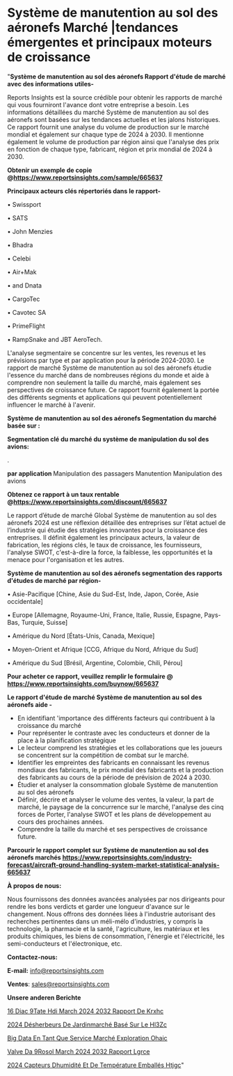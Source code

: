 # Système de manutention au sol des aéronefs Marché |tendances émergentes et principaux moteurs de croissance

"<strong>Système de manutention au sol des aéronefs Rapport d'étude de marché avec des informations utiles-</strong>

Reports Insights est la source crédible pour obtenir les rapports de marché qui vous fourniront l'avance dont votre entreprise a besoin. Les informations détaillées du marché Système de manutention au sol des aéronefs sont basées sur les tendances actuelles et les jalons historiques. Ce rapport fournit une analyse du volume de production sur le marché mondial et également sur chaque type de 2024 à 2030. Il mentionne également le volume de production par région ainsi que l'analyse des prix en fonction de chaque type, fabricant, région et prix mondial de 2024 à 2030.

<strong><b>Obtenir un exemple de copie @</b></strong><a href=https://www.reportsinsights.com/sample/665637><strong><b>https://www.reportsinsights.com/sample/665637</b></strong></a>

<b>Principaux acteurs clés répertoriés dans le rapport-</b>

<b> </b>• Swissport

• SATS

• John Menzies

• Bhadra

• Celebi

• Air+Mak

• and Dnata

• CargoTec

• Cavotec SA

• PrimeFlight

• RampSnake and JBT AeroTech.

L'analyse segmentaire se concentre sur les ventes, les revenus et les prévisions par type et par application pour la période 2024-2030. Le rapport de marché Système de manutention au sol des aéronefs étudie l'essence du marché dans de nombreuses régions du monde et aide à comprendre non seulement la taille du marché, mais également ses perspectives de croissance future. Ce rapport fournit également la portée des différents segments et applications qui peuvent potentiellement influencer le marché à l'avenir.

<strong>Système de manutention au sol des aéronefs Segmentation du marché basée sur :</strong>

<strong> Segmentation clé du marché du système de manipulation du sol des avions: </strong>

.

<strong> par application </strong>
Manipulation des passagers
Manutention
Manipulation des avions

<strong><b>Obtenez ce rapport à un taux rentable @</b></strong><a href=https://www.reportsinsights.com/discount/665637><strong><b>https://www.reportsinsights.com/discount/665637</b></strong></a>

Le rapport d’étude de marché Global Système de manutention au sol des aéronefs 2024 est une réflexion détaillée des entreprises sur l’état actuel de l’industrie qui étudie des stratégies innovantes pour la croissance des entreprises. Il définit également les principaux acteurs, la valeur de fabrication, les régions clés, le taux de croissance, les fournisseurs, l'analyse SWOT, c'est-à-dire la force, la faiblesse, les opportunités et la menace pour l'organisation et les autres.

<strong>Système de manutention au sol des aéronefs segmentation des rapports d'études de marché par région-</strong>

• Asie-Pacifique [Chine, Asie du Sud-Est, Inde, Japon, Corée, Asie occidentale]

• Europe [Allemagne, Royaume-Uni, France, Italie, Russie, Espagne, Pays-Bas, Turquie, Suisse]

• Amérique du Nord [États-Unis, Canada, Mexique]

• Moyen-Orient et Afrique [CCG, Afrique du Nord, Afrique du Sud]

• Amérique du Sud [Brésil, Argentine, Colombie, Chili, Pérou]

<strong>Pour acheter ce rapport, veuillez remplir le formulaire @   <a href=https://www.reportsinsights.com/buynow/665637>https://www.reportsinsights.com/buynow/665637</a></strong>

<strong>Le rapport d'étude de marché Système de manutention au sol des aéronefs aide -</strong>
<ul>
  <li>En identifiant 'importance des différents facteurs qui contribuent à la croissance du marché</li>
  <li>Pour représenter le contraste avec les conducteurs et donner de la place à la planification stratégique</li>
  <li>Le lecteur comprend les stratégies et les collaborations que les joueurs se concentrent sur la compétition de combat sur le marché.</li>
  <li>Identifier les empreintes des fabricants en connaissant les revenus mondiaux des fabricants, le prix mondial des fabricants et la production des fabricants au cours de la période de prévision de 2024 à 2030.</li>
  <li>Étudier et analyser la consommation globale Système de manutention au sol des aéronefs</li>
  <li>Définir, décrire et analyser le volume des ventes, la valeur, la part de marché, le paysage de la concurrence sur le marché, l'analyse des cinq forces de Porter, l'analyse SWOT et les plans de développement au cours des prochaines années.</li>
  <li>Comprendre la taille du marché et ses perspectives de croissance future.</li>
</ul>

<strong>Parcourir le rapport complet sur Système de manutention au sol des aéronefs marchés <a href=https://www.reportsinsights.com/industry-forecast/aircraft-ground-handling-system-market-statistical-analysis-665637>https://www.reportsinsights.com/industry-forecast/aircraft-ground-handling-system-market-statistical-analysis-665637</a></strong>

<strong>À propos de nous:</strong>

Nous fournissons des données avancées analysées par nos dirigeants pour rendre les bons verdicts et garder une longueur d'avance sur le changement. Nous offrons des données liées à l'industrie autorisant des recherches pertinentes dans un méli-mélo d'industries, y compris la technologie, la pharmacie et la santé, l'agriculture, les matériaux et les produits chimiques, les biens de consommation, l'énergie et l'électricité, les semi-conducteurs et l'électronique, etc.

<strong>Contactez-nous:</strong>

<strong>E-mail:</strong> <a href=mailto:info@reportsinsights.com>info@reportsinsights.com</a>

<strong>Ventes</strong>: <a href=mailto:sales@reportsinsights.com>sales@reportsinsights.com</a>

<strong>Unsere anderen Berichte</strong>

<a href=https://www.linkedin.com/pulse/16-diac%C3%A9tate-hdi-march%C3%A9-2024-2032-rapport-de-krxhc/>16 Diac 9Tate Hdi March 2024 2032 Rapport De Krxhc</a>

<a href=https://www.linkedin.com/pulse/2024-désherbeurs-de-jardinmarché-basé-sur-le-hl3zc/>2024 Désherbeurs De Jardinmarché Basé Sur Le Hl3Zc</a>

<a href=https://www.linkedin.com/pulse/big-data-en-tant-que-service-marché-exploration-ohaic/>Big Data En Tant Que Service Marché Exploration Ohaic</a>

<a href=https://www.linkedin.com/pulse/valve-da%C3%A9rosol-march%C3%A9-2024-2032-rapport-lgrce/>Valve Da 9Rosol March 2024 2032 Rapport Lgrce</a>

<a href=https://www.linkedin.com/pulse/2024-capteurs-dhumidité-et-de-température-emballés-htjgc/>2024 Capteurs Dhumidité Et De Température Emballés Htjgc</a>"
